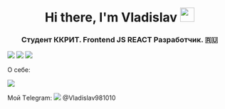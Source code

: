 <h1 align="center">Hi there, I'm Vladislav</a> 
<img src="https://github.com/blackcater/blackcater/raw/main/images/Hi.gif" height="32"/></h1>
<h3 align="center">Студент ККРИТ. Frontend JS REACT Разработчик. 🇷🇺</h3>
<img src='https://img.shields.io/badge/javascript-%23323330.svg?style=for-the-badge&logo=javascript&logoColor=%23F7DF1E' />
<img src='https://img.shields.io/badge/react-%2320232a.svg?style=for-the-badge&logo=react&logoColor=%2361DAFB' />
<img src="https://github-readme-streak-stats.herokuapp.com/?user=moisgames" />
<p>О себе:</p> 
<img src="https://github-readme-stats.vercel.app/api/top-langs/?username=moisgames" />
<p>Мой Тelegram: <img src="https://w7.pngwing.com/pngs/419/837/png-transparent-telegram-icon-telegram-logo-computer-icons-telegram-blue-angle-triangle.png" /> @Vladislav981010</p>

